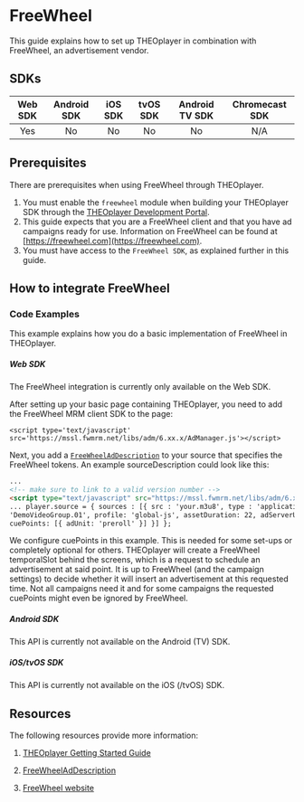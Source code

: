# FreeWheel

This guide explains how to set up THEOplayer in combination with FreeWheel, an advertisement vendor.

## SDKs

| Web SDK | Android SDK | iOS SDK | tvOS SDK | Android TV SDK | Chromecast SDK |
| :-----: | :---------: | :-----: | :------: | :------------: | :------------: |
|   Yes   |     No      |   No    |    No    |       No       |      N/A       |

## Prerequisites

There are prerequisites when using FreeWheel through THEOplayer.

1. You must enable the `freewheel` module when building your THEOplayer SDK through the [THEOplayer Development Portal](https://portal.theoplayer.com).
2. This guide expects that you are a FreeWheel client and that you have ad campaigns ready for use. Information on FreeWheel can be found at [https://freewheel.com](https://freewheel.com).
3. You must have access to the `FreeWheel SDK`, as explained further in this guide.

## How to integrate FreeWheel

### Code Examples

This example explains how you do a basic implementation of FreeWheel in THEOplayer.

##### Web SDK

The FreeWheel integration is currently only available on the Web SDK.

After setting up your basic page containing THEOplayer, you need to add the FreeWheel MRM client SDK to the page:

`<script type='text/javascript' src='https://mssl.fwmrm.net/libs/adm/6.xx.x/AdManager.js'></script>`

Next, you add a [`FreeWheelAdDescription`](pathname:///theoplayer/v10/api-reference/web/interfaces/FreeWheelAdDescription.html) to your source that specifies the FreeWheel tokens. An example sourceDescription could look like this:

```html
...
<!-- make sure to link to a valid version number -->
<script type="text/javascript" src="https://mssl.fwmrm.net/libs/adm/6.xx.x/AdManager.js"></script>
... player.source = { sources : [{ src : 'your.m3u8', type : 'application/x-mpegurl' }], ads: [{ integration: 'freewheel', networkId: 96749, assetId:
'DemoVideoGroup.01', profile: 'global-js', assetDuration: 22, adServerUrl: 'https://demo.v.fwmrm.net/ad/g/1', siteSectionId: 'DemoSiteGroup.01',
cuePoints: [{ adUnit: 'preroll' }] }] };
```

We configure cuePoints in this example. This is needed for some set-ups or completely optional for others. THEOplayer will create a FreeWheel temporalSlot behind the screens, which is a request to schedule an advertisement at said point. It is up to FreeWheel (and the campaign settings) to decide whether it will insert an advertisement at this requested time. Not all campaigns need it and for some campaigns the requested cuePoints might even be ignored by FreeWheel.

##### Android SDK

This API is currently not available on the Android (TV) SDK.

##### iOS/tvOS SDK

This API is currently not available on the iOS (/tvOS) SDK.

## Resources

The following resources provide more information:

1. [THEOplayer Getting Started Guide](../../getting-started/01-sdks/01-web/00-getting-started.mdx)

2. [FreeWheelAdDescription](pathname:///theoplayer/v10/api-reference/web/interfaces/FreeWheelAdDescription.html)

3. [FreeWheel website](https://freewheel.com)
